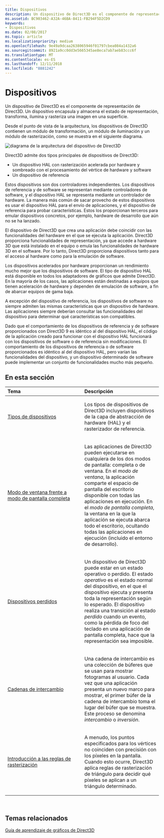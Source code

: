 ```yaml
---
title: Dispositivos
description: Un dispositivo de Direct3D es el componente de representación de Direct3D. Un dispositivo encapsula y almacena el estado de representación, transforma, ilumina y rasteriza una imagen en una superficie.
ms.assetid: BC903462-A32A-46BA-8411-FB294F5D2CD9
keywords:
- Dispositivos
ms.date: 02/08/2017
ms.topic: article
ms.localizationpriority: medium
ms.openlocfilehash: 9e49a9dcaa2638065946f01797cbea084a1432a6
ms.sourcegitcommit: 8921a9cc0dd3e5665345ae8eca7ab7aeb83ccc6f
ms.translationtype: MT
ms.contentlocale: es-ES
ms.lasthandoff: 12/11/2018
ms.locfileid: "8881242"
---
```

# <a name="devices"></a>Dispositivos


Un dispositivo de Direct3D es el componente de representación de Direct3D. Un dispositivo encapsula y almacena el estado de representación, transforma, ilumina y rasteriza una imagen en una superficie.

Desde el punto de vista de la arquitectura, los dispositivos de Direct3D contienen un módulo de transformación, un módulo de iluminación y un módulo de rasterización, como se muestra en el siguiente diagrama.

![diagrama de la arquitectura del dispositivo de Direct3D](images/d3ddev.png)

Direct3D admite dos tipos principales de dispositivos de Direct3D:

-   Un dispositivo HAL con rasterización acelerada por hardware y sombreado con el procesamiento del vértice de hardware y software
-   Un dispositivo de referencia

Estos dispositivos son dos controladores independientes. Los dispositivos de referencia y de software se representan mediante controladores de software, y el dispositivo HAL se representa mediante un controlador de hardware. La manera más común de sacar provecho de estos dispositivos es usar el dispositivo HAL para el envío de aplicaciones, y el dispositivo de referencia para probar características. Estos los proporcionan terceros para emular dispositivos concretos, por ejemplo, hardware de desarrollo que aún no se ha lanzado.

El dispositivo de Direct3D que crea una aplicación debe coincidir con las funcionalidades del hardware en el que se ejecuta la aplicación. Direct3D proporciona funcionalidades de representación, ya que accede a hardware 3D que está instalado en el equipo o emula las funcionalidades de hardware 3D en el software. Por lo tanto, Direct3D proporciona dispositivos tanto para el acceso al hardware como para la emulación de software.

Los dispositivos acelerados por hardware proporcionan un rendimiento mucho mejor que los dispositivos de software. El tipo de dispositivo HAL está disponible en todos los adaptadores de gráficos que admite Direct3D. En la mayoría de los casos, las aplicaciones están destinadas a equipos que tienen aceleración de hardware y dependen de emulación de software, a fin de abarcar equipos de gama baja.

A excepción del dispositivo de referencia, los dispositivos de software no siempre admiten las mismas características que un dispositivo de hardware. Las aplicaciones siempre deberían consultar las funcionalidades del dispositivo para determinar qué características son compatibles.

Dado que el comportamiento de los dispositivos de referencia y de software proporcionados con Direct3D 9 es idéntico al del dispositivo HAL, el código de la aplicación creado para funcionar con el dispositivo HAL funcionará con los dispositivos de software o de referencia sin modificaciones. El comportamiento de los dispositivos de referencia o de software proporcionados es idéntico al del dispositivo HAL, pero varían las funcionalidades del dispositivo, y un dispositivo determinado de software puede implementar un conjunto de funcionalidades mucho más pequeño.

## <a name="span-idin-this-sectionspanin-this-section"></a><span id="in-this-section"></span>En esta sección


<table>
<colgroup>
<col width="50%" />
<col width="50%" />
</colgroup>
<thead>
<tr class="header">
<th align="left">Tema</th>
<th align="left">Descripción</th>
</tr>
</thead>
<tbody>
<tr class="odd">
<td align="left"><p><a href="device-types.md">Tipos de dispositivos</a></p></td>
<td align="left"><p>Los tipos de dispositivos de Direct3D incluyen dispositivos de la capa de abstracción de hardware (HAL) y el rasterizador de referencia.</p></td>
</tr>
<tr class="even">
<td align="left"><p><a href="windowed-vs--full-screen-mode.md">Modo de ventana frente a modo de pantalla completa</a></p></td>
<td align="left"><p>Las aplicaciones de Direct3D pueden ejecutarse en cualquiera de los dos modos de pantalla: completa o de ventana. En el <em>modo de ventana</em>, la aplicación comparte el espacio de pantalla del escritorio disponible con todas las aplicaciones en ejecución. En el <em>modo de pantalla completa</em>, la ventana en la que la aplicación se ejecuta abarca todo el escritorio, ocultando todas las aplicaciones en ejecución (incluido el entorno de desarrollo).</p></td>
</tr>
<tr class="odd">
<td align="left"><p><a href="lost-devices.md">Dispositivos perdidos</a></p></td>
<td align="left"><p>Un dispositivo de Direct3D puede estar en un estado operativo o perdido. El estado <em>operativo</em> es el estado normal del dispositivo, en el que el dispositivo ejecuta y presenta toda la representación según lo esperado. El dispositivo realiza una transición al estado <em>perdido</em> cuando un evento, como la pérdida de foco del teclado en una aplicación de pantalla completa, hace que la representación sea imposible.</p></td>
</tr>
<tr class="even">
<td align="left"><p><a href="swap-chains.md">Cadenas de intercambio</a></p></td>
<td align="left"><p>Una cadena de intercambio es una colección de búferes que se usan para mostrar fotogramas al usuario. Cada vez que una aplicación presenta un nuevo marco para mostrar, el primer búfer de la cadena de intercambio toma el lugar del búfer que se muestra. Este proceso se denomina <em>intercambio</em> o <em>inversión</em>.</p></td>
</tr>
<tr class="odd">
<td align="left"><p><a href="introduction-to-rasterization-rules.md">Introducción a las reglas de rasterización</a></p></td>
<td align="left"><p>A menudo, los puntos especificados para los vértices no coinciden con precisión con los píxeles en la pantalla. Cuando esto ocurre, Direct3D aplica reglas de rasterización de triángulo para decidir qué píxeles se aplican a un triángulo determinado.</p></td>
</tr>
</tbody>
</table>

 

## <a name="span-idrelated-topicsspanrelated-topics"></a><span id="related-topics"></span>Temas relacionados


[Guía de aprendizaje de gráficos de Direct3D](index.md)

 

 




